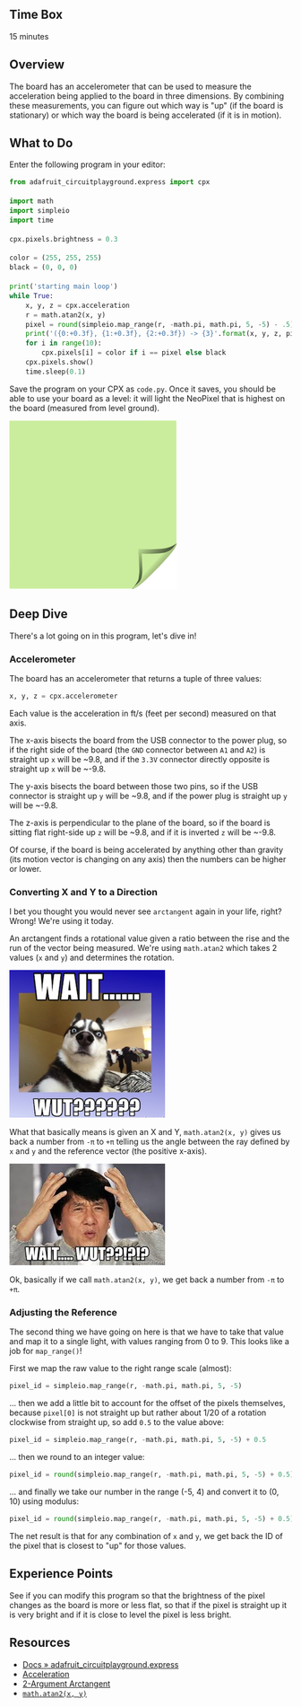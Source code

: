 <!-- begin auto-generated title section -->
<!-- end auto-generated section -->


## Time Box

15 minutes


## Overview

The board has an accelerometer that can be used to measure the acceleration being applied to the board in three dimensions. By combining these measurements, you can figure out which way is "up" (if the board is stationary) or which way the board is being accelerated (if it is in motion).


## What to Do

Enter the following program in your editor:

```python
from adafruit_circuitplayground.express import cpx

import math
import simpleio
import time

cpx.pixels.brightness = 0.3

color = (255, 255, 255)
black = (0, 0, 0)

print('starting main loop')
while True:
    x, y, z = cpx.acceleration
    r = math.atan2(x, y)
    pixel = round(simpleio.map_range(r, -math.pi, math.pi, 5, -5) - .5) % 10
    print('({0:+0.3f}, {1:+0.3f}, {2:+0.3f}) -> {3}'.format(x, y, z, pixel))
    for i in range(10):
        cpx.pixels[i] = color if i == pixel else black
    cpx.pixels.show()
    time.sleep(0.1)
```

Save the program on your CPX as `code.py`. Once it saves, you should be able to use your board as a level: it will light the NeoPixel that is highest on the board (measured from level ground).

![green sticky note](images/sticky-note-green.png)


## Deep Dive

There's a lot going on in this program, let's dive in!

### Accelerometer

The board has an accelerometer that returns a tuple of three values:

```python
x, y, z = cpx.accelerometer
```

Each value is the acceleration in ft/s (feet per second) measured on that axis.

The x-axis bisects the board from the USB connector to the power plug, so if the right side of the board (the `GND` connector between `A1` and `A2`) is straight up `x` will be ~9.8, and if the `3.3V` connector directly opposite is straight up `x` will be ~-9.8.

The y-axis bisects the board between those two pins, so if the USB connector is straight up `y` will be ~9.8, and if the power plug is straight up `y` will be ~-9.8.

The z-axis is perpendicular to the plane of the board, so if the board is sitting flat right-side up `z` will be ~9.8, and if it is inverted `z` will be ~-9.8.

Of course, if the board is being accelerated by anything other than gravity (its motion vector is changing on any axis) then the numbers can be higher or lower.


### Converting X and Y to a Direction

I bet you thought you would never see `arctangent` again in your life, right? Wrong! We're using it today.

An arctangent finds a rotational value given a ratio between the rise and the run of the vector being measured. We're using `math.atan2` which takes 2 values (`x` and `y`) and determines the rotation.

![wait, wut?](./images/wut1.png)

What that basically means is given an X and Y, `math.atan2(x, y)` gives us back a number from `-π` to `+π` telling us the angle between the ray defined by `x` and `y` and the reference vector (the positive x-axis).

![wait, wut?](./images/wut2.png)

Ok, basically if we call `math.atan2(x, y)`, we get back a number from `-π` to `+π`.


### Adjusting the Reference

The second thing we have going on here is that we have to take that value and map it to a single light, with values ranging from 0 to 9. This looks like a job for `map_range()`!

First we map the raw value to the right range scale (almost):

```python
pixel_id = simpleio.map_range(r, -math.pi, math.pi, 5, -5)
```

... then we add a little bit to account for the offset of the pixels themselves, because `pixel[0]` is not straight up but rather about 1/20 of a rotation clockwise from straight up, so add `0.5` to the value above:

```python
pixel_id = simpleio.map_range(r, -math.pi, math.pi, 5, -5) + 0.5
```

... then we round to an integer value:

```python
pixel_id = round(simpleio.map_range(r, -math.pi, math.pi, 5, -5) + 0.5)
```

... and finally we take our number in the range (-5, 4) and convert it to (0, 10) using modulus:

```python
pixel_id = round(simpleio.map_range(r, -math.pi, math.pi, 5, -5) + 0.5)
```

The net result is that for any combination of `x` and `y`, we get back the ID of the pixel that is closest to "up" for those values.

## Experience Points

See if you can modify this program so that the brightness of the pixel changes as the board is more or less flat, so that if the pixel is straight up it is very bright and if it is close to level the pixel is less bright.


## Resources

* [Docs » adafruit_circuitplayground.express](https://circuitpython.readthedocs.io/projects/circuitplayground/en/latest/api.html)
* [Acceleration](https://learn.adafruit.com/circuitpython-made-easy-on-circuit-playground-express/acceleration)
* [2-Argument Arctangent](https://en.wikipedia.org/wiki/Atan2)
* [`math.atan2(x, y)`](https://docs.python.org/3/library/math.html#math.atan2)

<!-- begin auto-generated nav-links section -->
<!-- end auto-generated section -->
